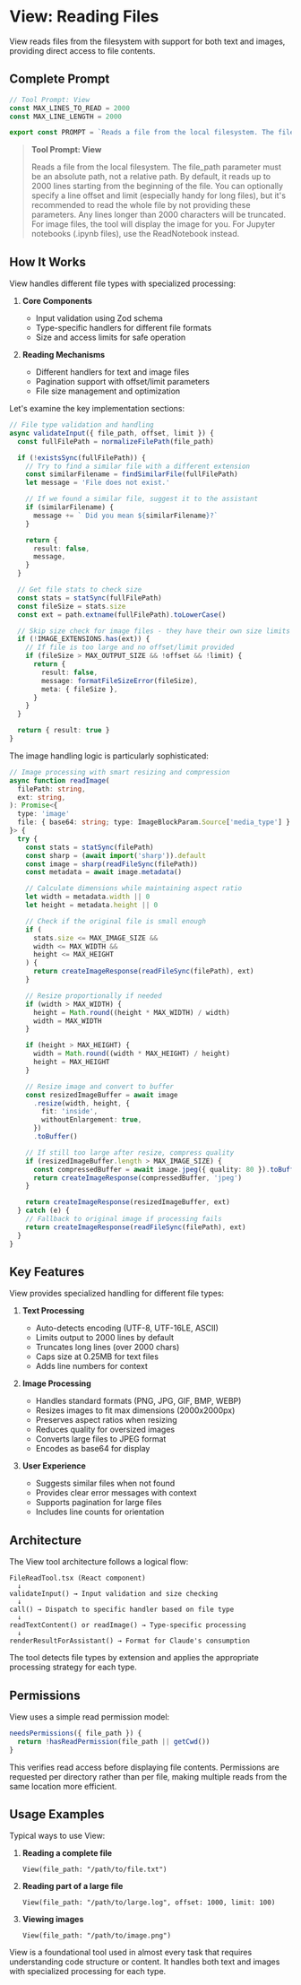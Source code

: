 # View: Reading Files

View reads files from the filesystem with support for both text and images, providing direct access to file contents.

## Complete Prompt

```typescript
// Tool Prompt: View
const MAX_LINES_TO_READ = 2000
const MAX_LINE_LENGTH = 2000

export const PROMPT = `Reads a file from the local filesystem. The file_path parameter must be an absolute path, not a relative path. By default, it reads up to ${MAX_LINES_TO_READ} lines starting from the beginning of the file. You can optionally specify a line offset and limit (especially handy for long files), but it's recommended to read the whole file by not providing these parameters. Any lines longer than ${MAX_LINE_LENGTH} characters will be truncated. For image files, the tool will display the image for you. For Jupyter notebooks (.ipynb files), use the ${NotebookReadTool.name} instead.`
```

> **Tool Prompt: View**
>
> Reads a file from the local filesystem. The file_path parameter must be an absolute path, not a relative path. By default, it reads up to 2000 lines starting from the beginning of the file. You can optionally specify a line offset and limit (especially handy for long files), but it's recommended to read the whole file by not providing these parameters. Any lines longer than 2000 characters will be truncated. For image files, the tool will display the image for you. For Jupyter notebooks (.ipynb files), use the ReadNotebook instead.

## How It Works

View handles different file types with specialized processing:

1. **Core Components**
   - Input validation using Zod schema
   - Type-specific handlers for different file formats
   - Size and access limits for safe operation

2. **Reading Mechanisms**
   - Different handlers for text and image files
   - Pagination support with offset/limit parameters
   - File size management and optimization

Let's examine the key implementation sections:

```typescript
// File type validation and handling
async validateInput({ file_path, offset, limit }) {
  const fullFilePath = normalizeFilePath(file_path)

  if (!existsSync(fullFilePath)) {
    // Try to find a similar file with a different extension
    const similarFilename = findSimilarFile(fullFilePath)
    let message = 'File does not exist.'

    // If we found a similar file, suggest it to the assistant
    if (similarFilename) {
      message += ` Did you mean ${similarFilename}?`
    }

    return {
      result: false,
      message,
    }
  }

  // Get file stats to check size
  const stats = statSync(fullFilePath)
  const fileSize = stats.size
  const ext = path.extname(fullFilePath).toLowerCase()

  // Skip size check for image files - they have their own size limits
  if (!IMAGE_EXTENSIONS.has(ext)) {
    // If file is too large and no offset/limit provided
    if (fileSize > MAX_OUTPUT_SIZE && !offset && !limit) {
      return {
        result: false,
        message: formatFileSizeError(fileSize),
        meta: { fileSize },
      }
    }
  }

  return { result: true }
}
```

The image handling logic is particularly sophisticated:

```typescript
// Image processing with smart resizing and compression
async function readImage(
  filePath: string,
  ext: string,
): Promise<{
  type: 'image'
  file: { base64: string; type: ImageBlockParam.Source['media_type'] }
}> {
  try {
    const stats = statSync(filePath)
    const sharp = (await import('sharp')).default
    const image = sharp(readFileSync(filePath))
    const metadata = await image.metadata()

    // Calculate dimensions while maintaining aspect ratio
    let width = metadata.width || 0
    let height = metadata.height || 0

    // Check if the original file is small enough
    if (
      stats.size <= MAX_IMAGE_SIZE &&
      width <= MAX_WIDTH &&
      height <= MAX_HEIGHT
    ) {
      return createImageResponse(readFileSync(filePath), ext)
    }

    // Resize proportionally if needed
    if (width > MAX_WIDTH) {
      height = Math.round((height * MAX_WIDTH) / width)
      width = MAX_WIDTH
    }

    if (height > MAX_HEIGHT) {
      width = Math.round((width * MAX_HEIGHT) / height)
      height = MAX_HEIGHT
    }

    // Resize image and convert to buffer
    const resizedImageBuffer = await image
      .resize(width, height, {
        fit: 'inside',
        withoutEnlargement: true,
      })
      .toBuffer()

    // If still too large after resize, compress quality
    if (resizedImageBuffer.length > MAX_IMAGE_SIZE) {
      const compressedBuffer = await image.jpeg({ quality: 80 }).toBuffer()
      return createImageResponse(compressedBuffer, 'jpeg')
    }

    return createImageResponse(resizedImageBuffer, ext)
  } catch (e) {
    // Fallback to original image if processing fails
    return createImageResponse(readFileSync(filePath), ext)
  }
}
```

## Key Features

View provides specialized handling for different file types:

1. **Text Processing**
   - Auto-detects encoding (UTF-8, UTF-16LE, ASCII)
   - Limits output to 2000 lines by default
   - Truncates long lines (over 2000 chars)
   - Caps size at 0.25MB for text files
   - Adds line numbers for context

2. **Image Processing**
   - Handles standard formats (PNG, JPG, GIF, BMP, WEBP)
   - Resizes images to fit max dimensions (2000x2000px)
   - Preserves aspect ratios when resizing
   - Reduces quality for oversized images
   - Converts large files to JPEG format
   - Encodes as base64 for display

3. **User Experience**
   - Suggests similar files when not found
   - Provides clear error messages with context
   - Supports pagination for large files
   - Includes line counts for orientation

## Architecture

The View tool architecture follows a logical flow:

```
FileReadTool.tsx (React component)
  ↓
validateInput() → Input validation and size checking
  ↓
call() → Dispatch to specific handler based on file type
  ↓
readTextContent() or readImage() → Type-specific processing
  ↓
renderResultForAssistant() → Format for Claude's consumption
```

The tool detects file types by extension and applies the appropriate processing strategy for each type.

## Permissions

View uses a simple read permission model:

```typescript
needsPermissions({ file_path }) {
  return !hasReadPermission(file_path || getCwd())
}
```

This verifies read access before displaying file contents. Permissions are requested per directory rather than per file, making multiple reads from the same location more efficient.

## Usage Examples

Typical ways to use View:

1. **Reading a complete file**
   ```
   View(file_path: "/path/to/file.txt")
   ```

2. **Reading part of a large file**
   ```
   View(file_path: "/path/to/large.log", offset: 1000, limit: 100)
   ```

3. **Viewing images**
   ```
   View(file_path: "/path/to/image.png")
   ```

View is a foundational tool used in almost every task that requires understanding code structure or content. It handles both text and images with specialized processing for each type.

